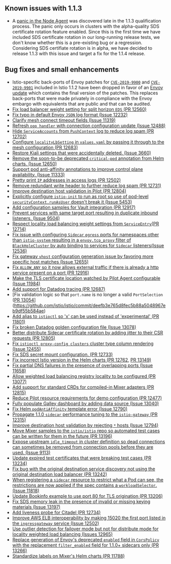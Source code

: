 ## Known issues with 1.1.3

- A [panic in the Node Agent](https://github.com/istio/istio/issues/13325) was discovered late in the 1.1.3 qualification process.  The panic only occurs in clusters with the alpha-quality SDS certificate rotation feature enabled.  Since this is the first time we have included SDS certificate rotation in our long-running release tests, we don't know whether this is a pre-existing bug or a regression.  Considering SDS certifiate rotation is in alpha, we have decided to release 1.1.3 with this issue and target a fix for the 1.1.4 release.

## Bug fixes and small enhancements

- Istio-specific back-ports of Envoy patches for [`CVE-2019-9900`](https://cve.mitre.org/cgi-bin/cvename.cgi?name=CVE-2019-9900) and [`CVE-2019-9901`](https://cve.mitre.org/cgi-bin/cvename.cgi?name=CVE-2019-9901) included in Istio 1.1.2 have been dropped in favor of an [Envoy update](https://github.com/envoyproxy/envoy/commit/ac7aa5ac8a815e5277b4d4659c5c02145fa1d56f) which contains the final version of the patches.    This replaces back-ports that were made privately in compliance with the Envoy embargo with equivalents that are public and that can be audited.
- [Fix load balancer weight setting for split horizon `EDS` (](https://github.com/istio/istio/commit/27e1b980aa17dee6968083568ec2b0d3cb5d0b69)[PR 12560](https://github.com/istio/istio/pull/12560)[)](https://github.com/istio/istio/commit/27e1b980aa17dee6968083568ec2b0d3cb5d0b69)
- [Fix typo in default Envoy `JSON` log format (](https://github.com/istio/istio/commit/fd639acdd336da0b15dc8dec48654d330220443e)[Issue 12232](https://github.com/istio/istio/issues/12232)[)](https://github.com/istio/istio/commit/fd639acdd336da0b15dc8dec48654d330220443e)
- [Clarify mesh connect timeout fields (](https://github.com/istio/istio/commit/350f77127c31ed3a81b8979b43a39287a4d4326b)[Issue 11319](https://github.com/istio/istio/issues/11319)[)](https://github.com/istio/istio/commit/350f77127c31ed3a81b8979b43a39287a4d4326b)
- [Refresh `oop handler` with connection configuration update (](https://github.com/istio/istio/commit/52b4b97b8eb6dd4d1c3df80a8abb2548a6780c5f)[Issue 12488](https://github.com/istio/istio/issues/12488)[)](https://github.com/istio/istio/commit/52b4b97b8eb6dd4d1c3df80a8abb2548a6780c5f)
- [Hide `ServiceAccounts` from `PushContext` log to reduce log spam (](https://github.com/istio/istio/commit/cb25f887528882769337a7c4221e4122f8d2197c)[PR 12702](https://github.com/istio/istio/pull/12702)[)](https://github.com/istio/istio/commit/cb25f887528882769337a7c4221e4122f8d2197c)
- [Configure `localityLbSetting` in `values.yaml` by passing it through to the mesh configuration (](https://github.com/istio/istio/commit/de0a6b712755e2b926964de75837e66f34102d26)[PR 12683](https://github.com/istio/istio/pull/12683)[)](https://github.com/istio/istio/commit/de0a6b712755e2b926964de75837e66f34102d26)
- [Restore Kiali settings that were accidentally deleted. (](https://github.com/istio/istio/commit/0145ed7309c0854b39ab04b68298010b624ab9ab)[Issue 3660)](https://github.com/istio/istio/issues/3660)
- [Remove the soon-to-be deprecated `critical-pod` annotation from Helm charts. (](https://github.com/istio/istio/commit/b1cad5fb592a6100de35d5c1bd599b2ac9a75485)[Issue 12650](https://github.com/istio/istio/issues/12650)[)](https://github.com/istio/istio/commit/b1cad5fb592a6100de35d5c1bd599b2ac9a75485)
- [Support pod anti-affinity annotations to improve control plane availability. (](https://github.com/istio/istio/commit/a7150e49d6229581b5c2e50d8fa3dd67401b6ecc)[Issue 11333](https://github.com/istio/istio/issues/11333)[)](https://github.com/istio/istio/commit/a7150e49d6229581b5c2e50d8fa3dd67401b6ecc) 
- [Pretty print `IP` addresses in access logs (](https://github.com/istio/istio/commit/ba047dc9474a10e63304b74a26787812606223ff)[PR 12502)](https://github.com/istio/istio/pull/12502)
- [Remove redundant write header to further reduce log spam (](https://github.com/istio/istio/commit/fedfd4750ffbe96e90378a257e9e414f4201adef)[PR 12731](https://github.com/istio/istio/pull/12731)[)](https://github.com/istio/istio/commit/fedfd4750ffbe96e90378a257e9e414f4201adef) 
- [Improve destination host validation in Pilot (](https://github.com/istio/istio/commit/e6b39fefdb24eb78f4be7c0e7929b5c02cf3af8c)[PR 12804](https://github.com/istio/istio/pull/12804)[)](https://github.com/istio/istio/commit/e6b39fefdb24eb78f4be7c0e7929b5c02cf3af8c)
- [Explicitly configure `istio-init` to run as root so use of pod-level `securityContext.runAsUser` doesn't break it (](https://github.com/istio/istio/commit/bf0ae4940797e0db9ab1f0adddfa82046afa5ed3)[Issue 5453](https://github.com/istio/istio/issues/5453)[)](https://github.com/istio/istio/commit/bf0ae4940797e0db9ab1f0adddfa82046afa5ed3)
- [Add configuration samples for Vault integration (](https://github.com/istio/istio/commit/03ec4b4f91c10986bbde8c20b8934e33498dac93)[PR 12917)](https://github.com/istio/istio/pull/12917)
- [Prevent services with same target port resulting in duplicate inbound listeners. (](https://github.com/istio/istio/commit/7531ca17b366b516cbd0d34ffa89db3d00a90d27)[Issue 9504](https://github.com/istio/istio/issues/9504)[)](https://github.com/istio/istio/commit/7531ca17b366b516cbd0d34ffa89db3d00a90d27)
- [Respect locality load balancing weight settings from `ServiceEntry`(](https://github.com/istio/istio/commit/c97638912468009bbccc102e8ace92f4b2dd5d19)[PR 12714](https://github.com/istio/istio/pull/12714)[)](https://github.com/istio/istio/commit/c97638912468009bbccc102e8ace92f4b2dd5d19) 
- [Fix issue with configuring `Sidecar` `egress` ports for namespaces other than `istio-system` resulting in a `envoy.tcp_proxy` filter of `BlackHoleCluster` by auto binding to services for `Sidecar` listeners(](https://github.com/istio/istio/commit/67085adc665017a36b77ecf4ce583a32e7705cdf)[Issue 12536](https://github.com/istio/istio/issues/12536)[)](https://github.com/istio/istio/commit/67085adc665017a36b77ecf4ce583a32e7705cdf)
- [Fix gateway `vhost` configuration generation issue by favoring more specific host matches (](https://github.com/istio/istio/commit/78f5101f47e40a66c09c4ee82bb0b186aadf6f14)[Issue 12655](https://github.com/istio/istio/issues/12655)[)](https://github.com/istio/istio/commit/78f5101f47e40a66c09c4ee82bb0b186aadf6f14) 
- [Fix `ALLOW_ANY` so it now allows external traffic if there is already a http service present on a port (](https://github.com/istio/istio/commit/3a4aa250d4f08b99a753c5b4ff230cf53e2ecfd7)[PR 12916](https://github.com/istio/istio/pull/12916)[)](https://github.com/istio/istio/commit/3a4aa250d4f08b99a753c5b4ff230cf53e2ecfd7) 
- [Make the TLS certificate location watched by Pilot Agent configurable (](https://github.com/istio/istio/commit/a788675c8cc25aa49a0c6aa80bbd49152b45045b)[Issue 11984](https://github.com/istio/istio/issues/11984)[)](https://github.com/istio/istio/commit/a788675c8cc25aa49a0c6aa80bbd49152b45045b)
- [Add support for Datadog tracing (](https://github.com/istio/istio/commit/d6aeaa4be18042f6da6063aff0f9806a3cdc192d)[PR 12687](https://github.com/istio/istio/pull/12687)[)](https://github.com/istio/istio/commit/d6aeaa4be18042f6da6063aff0f9806a3cdc192d) 
- [Fix validation logic so that `port.name` is no longer a valid `PortSelection` ([PR 13054](https://github.com/istio/istio/pull/13054)](https://github.com/istio/istio/commit/deefb3e765d8fec5b88a5048967eb9df55b584ae)
- [Add alias to `istioctl` so 'x' can be used instead of 'experimental' (](https://github.com/istio/istio/commit/7ff5b5e6b546ddb7db5250cf251780455336e4c4)[PR 11801](https://github.com/istio/istio/pull/11801)[)](https://github.com/istio/istio/commit/7ff5b5e6b546ddb7db5250cf251780455336e4c4)
- [Fix broken Datadog golden configuration file (](https://github.com/istio/istio/commit/8f236ca094d58e4d8d798f82ab4788ac0e9ce87e)[Issue 13078](https://github.com/istio/istio/issues/13078)[)](https://github.com/istio/istio/commit/8f236ca094d58e4d8d798f82ab4788ac0e9ce87e)
- [Better distribute Sidecar certificate rotation by adding jitter to their CSR requests (](https://github.com/istio/istio/commit/cfec06710c0142e90e2d1af9d936406f7d8b330b)[PR 12805](https://github.com/istio/istio/pull/12805)[)](https://github.com/istio/istio/commit/cfec06710c0142e90e2d1af9d936406f7d8b330b)
- [Fix `istioctl proxy-config clusters` cluster type column rendering (](https://github.com/istio/istio/commit/c4b53d7924f4a15db826c0ef1bb1c083a051b6e4)[Issue 12455](https://github.com/istio/istio/issues/12455)[)](https://github.com/istio/istio/commit/c4b53d7924f4a15db826c0ef1bb1c083a051b6e4)
- [Fix SDS secret mount configuration. (](https://github.com/istio/istio/commit/41b831f443914c3dd97f1b761c2fb9afed29850e)[PR 12733](https://github.com/istio/istio/pull/12733)[)](https://github.com/istio/istio/commit/41b831f443914c3dd97f1b761c2fb9afed29850e)
- [Fix incorrect Istio version in the Helm charts (](https://github.com/istio/istio/commit/d7f1286834cf5d4e2f86dc2611cd2373ad192bf7)[PR 12762](https://github.com/istio/istio/pull/12762), [PR 13149](https://github.com/istio/istio/pull/13149)[)](https://github.com/istio/istio/commit/d7f1286834cf5d4e2f86dc2611cd2373ad192bf7)
- [Fix partial DNS failures in the presence of overlapping ports (](https://github.com/istio/istio/commit/497c85e7f4e0a0783991d015023a1393a60d4731)[Issue 11658](https://github.com/istio/istio/issues/11658)[)](https://github.com/istio/istio/commit/497c85e7f4e0a0783991d015023a1393a60d4731)
- [Allow weighted load balancing registry locality to be configured (](https://github.com/istio/istio/commit/7e813b47e2f35d8cf3a39a5972d8643b9bac8f33)[PR 13077](https://github.com/istio/istio/pull/13077)[)](https://github.com/istio/istio/commit/7e813b47e2f35d8cf3a39a5972d8643b9bac8f33)
- [Add support for standard CRDs for compiled-in Mixer adapters (](https://github.com/istio/istio/commit/25eedac3845b52a523234c74240a5e6ce91c462e)[PR 12815](https://github.com/istio/istio/pull/12815)[)](https://github.com/istio/istio/commit/25eedac3845b52a523234c74240a5e6ce91c462e)
- [Reduce Pilot resource requirements for demo configuration (](https://github.com/istio/istio/commit/4a2b0017721d4e0998a74712ac94757191c5f64f)[PR 12477](https://github.com/istio/istio/pull/12477)[)](https://github.com/istio/istio/commit/4a2b0017721d4e0998a74712ac94757191c5f64f)
- [Fully populate Galley dashboard by adding data source (](https://github.com/istio/istio/commit/aec5f8b9eaa52d75091e813df84c393bc50fbb93)[Issue 13040](https://github.com/istio/istio/issues/13040)[)](https://github.com/istio/istio/commit/aec5f8b9eaa52d75091e813df84c393bc50fbb93)
- [Fix Helm `podAntiAffinity` template error (](https://github.com/istio/istio/commit/75b00d708b6319d20eb6669d76e2421455695967)[Issue 12790](https://github.com/istio/istio/issues/12790)[)](https://github.com/istio/istio/commit/75b00d708b6319d20eb6669d76e2421455695967)
- [Propagate 1.1.0 `sidecar` performance tuning to the `istio-gateway` (](https://github.com/istio/istio/commit/bfea6044ef93511bcdf5b26faf53c0e33a1da4f7)[PR 12315](https://github.com/istio/istio/pull/12315)[)](https://github.com/istio/istio/commit/bfea6044ef93511bcdf5b26faf53c0e33a1da4f7)
- [Improve destination host validation by rejecting `*` hosts (](https://github.com/istio/istio/commit/cccb01eb5f1cb1e769c6e19e79528f4bf0d8c1f4)[Issue 12794](https://github.com/istio/istio/issues/12794)[)](https://github.com/istio/istio/commit/cccb01eb5f1cb1e769c6e19e79528f4bf0d8c1f4)
- [Move Mixer samples to the `istio/istio` repo so automated test cases can be written for them in the future (](https://github.com/istio/istio/commit/c30c91c739617c6fdba4cd0ef846c51be3949439)[PR 13196](https://github.com/istio/istio/pull/13196)[)](https://github.com/istio/istio/commit/c30c91c739617c6fdba4cd0ef846c51be3949439)
- [Expose upstream `idle_timeout` in cluster definition so dead connections can sometimes be removed from connection pools before they are used. (](https://github.com/istio/istio/commit/e961061885161a3235b0851cc5fb64f69a6779db)[Issue 9113](https://github.com/istio/istio/issues/9113)[)](https://github.com/istio/istio/commit/e961061885161a3235b0851cc5fb64f69a6779db)
- [Update expired test certificates that were breaking test cases (](https://github.com/istio/istio/commit/4b5666af2cf9c8eb78b071b7b4ea06daab782678)[PR 13234](https://github.com/istio/istio/pull/13234)[)](https://github.com/istio/istio/commit/4b5666af2cf9c8eb78b071b7b4ea06daab782678)
- [Fix bug with the original destination service discovery not using the original destination load balancer (](https://github.com/istio/istio/commit/cc09c8de63ce950906bd91c73085ecb474123e14)[PR 13242](https://github.com/istio/istio/pull/13242)[)](https://github.com/istio/istio/commit/cc09c8de63ce950906bd91c73085ecb474123e14)
- [When registering a `sidecar` resource to restrict what a Pod can see, the restrictions are now applied if the spec contains a `workloadSelector`. (](https://github.com/istio/istio/commit/3b3992b0ecf501fdc9724abcd30128b7823be77f)[Issue 11818](https://github.com/istio/istio/issues/11818)[)](https://github.com/istio/istio/commit/3b3992b0ecf501fdc9724abcd30128b7823be77f)
- [Update Bookinfo example to use port 80 for TLS origination (](https://github.com/istio/istio/commit/11787675d47b892462ee245f6b1869df090b4991)[PR 13206](https://github.com/istio/istio/pull/13206)[)](https://github.com/istio/istio/commit/11787675d47b892462ee245f6b1869df090b4991)
- [Fix SDS memory leak in the presence of invalid or missing keying materials (](https://github.com/istio/istio/commit/2a39a33f0b06d865e4df52a0594973baf6ada405)[Issue 13197](https://github.com/istio/istio/issues/13197)[)](https://github.com/istio/istio/commit/2a39a33f0b06d865e4df52a0594973baf6ada405)
- [Add liveness probe for Citadel (](https://github.com/istio/istio/commit/b5f104c79931a2b789a0338467e9044a488aa070)[PR 12734](https://github.com/istio/istio/pull/12734)[)](https://github.com/istio/istio/commit/b5f104c79931a2b789a0338467e9044a488aa070)
- [Improve AWS ELB interoperability by making 15020 the first port listed in the `ingressgateway` service (](https://github.com/istio/istio/commit/eda1935991e667f7609a07c616b143f0e5f51a42)[Issue 12502](https://github.com/istio/istio/issues/12503)[)](https://github.com/istio/istio/commit/eda1935991e667f7609a07c616b143f0e5f51a42)
- [Use outlier detection for failover mode but not for distribute mode for locality weighted load balancing (](https://github.com/istio/istio/commit/07da3bebff5268b150f180628a5314cfc37251a8)[Issues 12965](https://github.com/istio/istio/issues/12961)[)](https://github.com/istio/istio/commit/07da3bebff5268b150f180628a5314cfc37251a8)
- [Replace generation of Envoy's deprecated `enabled` field in `CorsPolicy` with the replacement `filter_enabled` field for 1.1.0+ sidecars only (](https://github.com/istio/istio/commit/b537eab247a8159f005891c59685f4d3c7c83811)[PR 13266](https://github.com/istio/istio/pull/13266)[)](https://github.com/istio/istio/commit/b537eab247a8159f005891c59685f4d3c7c83811)
- [Standardize labels on Mixer's Helm charts (](https://github.com/istio/istio/commit/b7a84b57cc3dc3975ee6ac3cf5bf7d11ac69127a)[PR 11788](https://github.com/istio/istio/pull/11788)[)](https://github.com/istio/istio/commit/b7a84b57cc3dc3975ee6ac3cf5bf7d11ac69127a)
